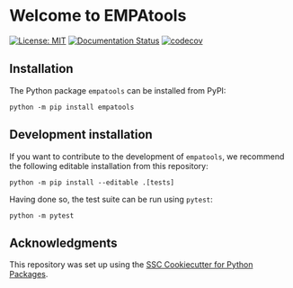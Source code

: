 # Welcome to EMPAtools

[![License: MIT](https://img.shields.io/badge/License-MIT-yellow.svg)](https://opensource.org/licenses/MIT)
[![Documentation Status](https://readthedocs.org/projects/None/badge/)](https://None.readthedocs.io/)
[![codecov](https://codecov.io/none/None/None/branch/main/graph/badge.svg)](https://codecov.io/none/None/None)

## Installation

The Python package `empatools` can be installed from PyPI:

```
python -m pip install empatools
```

## Development installation

If you want to contribute to the development of `empatools`, we recommend
the following editable installation from this repository:

```
python -m pip install --editable .[tests]
```

Having done so, the test suite can be run using `pytest`:

```
python -m pytest
```

## Acknowledgments

This repository was set up using the [SSC Cookiecutter for Python Packages](https://github.com/ssciwr/cookiecutter-python-package).
